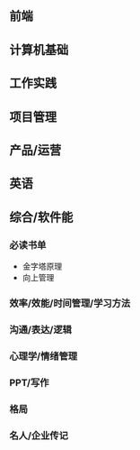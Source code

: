 ## 前端


## 计算机基础


## 工作实践

## 项目管理

## 产品/运营


## 英语


## 综合/软件能
###  必读书单
- 金字塔原理
- 向上管理

### 效率/效能/时间管理/学习方法

### 沟通/表达/逻辑

### 心理学/情绪管理

### PPT/写作

### 格局

### 名人/企业传记


